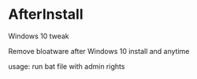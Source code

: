 # AfterInstall
Windows 10 tweak

Remove bloatware after Windows 10 install and anytime

usage: run bat file with admin rights
